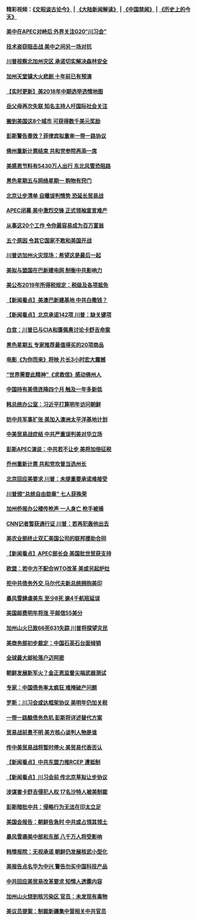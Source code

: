 #### 精彩视频：[《文昭谈古论今》](https://github.com/gfw-breaker/wenzhao/blob/master/README.md?t=11191231) | [《大陆新闻解读》](https://github.com/gfw-breaker/ntdtv-comedy/blob/master/README.md?t=11191231) | [《中国禁闻》](https://github.com/gfw-breaker/ntdtv-news/blob/master/README.md?t=11191231) | [《历史上的今天》](https://github.com/gfw-breaker/today-in-history/blob/master/README.md?t=11191231) 

#### [美中在APEC对峙后 外界关注G20“川习会”](../pages/nsc412/n10861219.md?t=11191231) 

#### [技术盗窃阻击战 美中之间另一场对抗](../pages/nsc412/n10860691.md?t=11191231) 

#### [川普视察北加州灾区  承诺切实解决森林安全](../pages/nsc412/n10861010.md?t=11191231) 

#### [加州天堂镇大火悲剧 十年前已有预演](../pages/nsc412/n10860446.md?t=11191231) 

#### [【实时更新】美2018年中期选举选情地图](../pages/nsc412/n10834279.md?t=11191231) 

#### [岳父母再次失联 知名主持人吁国际社会关注](../pages/nsc412/n10860364.md?t=11191231) 

#### [搬到美国这8个城市 可获得数千美元奖励](../pages/nsc412/n10855624.md?t=11191231) 

#### [彭斯警告奏效？菲律宾拟重审一带一路协议](../pages/nsc412/n10859795.md?t=11191231) 

#### [佛州重新计票结束 共和党参院再添一席](../pages/nsc412/n10860214.md?t=11191231) 

#### [美感恩节料有5430万人出行 东北风雪恐阻路](../pages/nsc412/n10860008.md?t=11191231) 

#### [黑色星期五与网络星期一 购物有窍门](../pages/nsc412/n10858837.md?t=11191231) 

#### [北京让步清单 自曝误判情势 恐延长贸易战](../pages/nsc412/n10859763.md?t=11191231) 

#### [APEC闭幕 美中激烈交锋 正式领袖宣言难产](../pages/nsc412/n10859544.md?t=11191231) 

#### [从事这20个工作 令你最容易成为百万富翁](../pages/nsc412/n10855513.md?t=11191231) 

#### [五个原因 令其它国家不敢和美国开战](../pages/nsc412/n10858519.md?t=11191231) 

#### [川普访加州火灾现场：希望这是最后一起](../pages/nsc412/n10859059.md?t=11191231) 

#### [美拟与盟国在巴新建电网 制衡中共影响力](../pages/nsc412/n10859057.md?t=11191231) 

#### [美公布2019年所得税规定：税级及各项抵免](../pages/nsc412/n10858852.md?t=11191231) 

#### [【新闻看点】美澳巴新建基地 中共白撒钱？](../pages/nsc412/n10858636.md?t=11191231) 

#### [【新闻看点】北京承诺142项 川普：缺关键项](../pages/nsc412/n10858513.md?t=11191231) 

#### [白宫：川普已与CIA和蓬佩奥讨论卡舒吉命案](../pages/nsc412/n10858517.md?t=11191231) 

#### [黑色星期五 专家推荐最值得买的20项商品](../pages/nsc412/n10858552.md?t=11191231) 

#### [电影《为你而来》将映 片长3小时宏大震撼](../pages/nsc412/n10858320.md?t=11191231) 

#### [“世界需要此精神”《求救信》感动佛州人](../pages/nsc412/n10857595.md?t=11191231) 

#### [中国持有美债连降四个月 触及一年多新低](../pages/nsc412/n10858378.md?t=11191231) 

#### [韩总统办公室：习近平打算明年访问朝鲜](../pages/nsc412/n10858325.md?t=11191231) 

#### [防中共军事扩张 美加入澳洲太平洋基地计划](../pages/nsc412/n10858258.md?t=11191231) 

#### [中美贸易战症结 中共严重误判美对华立场](../pages/nsc412/n10857352.md?t=11191231) 

#### [彭斯APEC演说：中共若不让步 美将加倍征税](../pages/nsc412/n10858071.md?t=11191231) 

#### [乔州重新计票 共和党坎普当选州长](../pages/nsc412/n10857784.md?t=11191231) 

#### [北京回应美要求 川普：未提重要承诺难接受](../pages/nsc412/n10857142.md?t=11191231) 

#### [川普颁“总统自由勋章” 七人获殊荣](../pages/nsc412/n10857652.md?t=11191231) 

#### [加州侨报办公楼传枪声 一人身亡 枪手被捕](../pages/nsc412/n10857284.md?t=11191231) 

#### [CNN记者暂获通行证 川普：若再犯轰他出去](../pages/nsc412/n10857438.md?t=11191231) 

#### [美农业部终止双汇美国公司的联邦援助合同](../pages/nsc412/n10857177.md?t=11191231) 

#### [【新闻看点】APEC部长会 美国批世贸获支持](../pages/nsc412/n10857086.md?t=11191231) 

#### [欧盟：若中方不配合WTO改革 美或另起炉灶](../pages/nsc412/n10856866.md?t=11191231) 

#### [拒中共债务外交 马尔代夫新总统拥抱美印](../pages/nsc412/n10856998.md?t=11191231) 

#### [暴风雪肆虐美东 至少8死 逾4千航班延误](../pages/nsc412/n10856804.md?t=11191231) 

#### [美国邮费明年将涨 平邮信55美分](../pages/nsc412/n10855632.md?t=11191231) 

#### [加州山火已致66死631失踪 川普将探望灾民](../pages/nsc412/n10856213.md?t=11191231) 

#### [美商务部初步裁定：中国石英石台面倾销](../pages/nsc412/n10855128.md?t=11191231) 

#### [全球最大邮轮落户迈阿密](../pages/nsc412/n10855367.md?t=11191231) 

#### [朝鲜发展新军火？金正恩监督尖端武器测试](../pages/nsc412/n10855089.md?t=11191231) 

#### [专家：中国债务率太疯狂 难掩破产问题](../pages/nsc412/n10854958.md?t=11191231) 

#### [罗斯：川习会或达框架协议 美明年仍加关税](../pages/nsc412/n10854923.md?t=11191231) 

#### [一带一路酿债务危机 彭斯将详述替代方案](../pages/nsc412/n10854827.md?t=11191231) 

#### [贸易战前景不明 美方核心谈判人物是谁](../pages/nsc412/n10854405.md?t=11191231) 

#### [传中美贸易战将暂时停火 美贸易代表否认](../pages/nsc412/n10854807.md?t=11191231) 

#### [【新闻看点】中共东盟力推RCEP 遭抵制](../pages/nsc412/n10854549.md?t=11191231) 

#### [【新闻看点】川习会前 传北京草拟让步协议](../pages/nsc412/n10854649.md?t=11191231) 

#### [涉谋害卡舒吉侵犯人权 17名沙特人被美制裁](../pages/nsc412/n10854611.md?t=11191231) 

#### [彭斯暗批中共：侵略行为无法在印太立足](../pages/nsc412/n10853726.md?t=11191231) 

#### [美国会报告：朝鲜告急时 中共或占领其领土](../pages/nsc412/n10852870.md?t=11191231) 

#### [暴风雪袭美中部和东部 八千万人将受影响](../pages/nsc412/n10853082.md?t=11191231) 

#### [韩情报院：无视承诺 朝鲜仍发展核武小型化](../pages/nsc412/n10853349.md?t=11191231) 

#### [美报告点名华为中兴 警告勿买中国科技产品](../pages/nsc412/n10852143.md?t=11191231) 

#### [中共回应美贸易改革要求 知情人透露内容](../pages/nsc412/n10852470.md?t=11191231) 

#### [加州山火烧到核污染区 官员：未发现有毒物](../pages/nsc412/n10852387.md?t=11191231) 

#### [美议员提案：制裁新疆集中营相关中共官员](../pages/nsc412/n10852429.md?t=11191231) 

